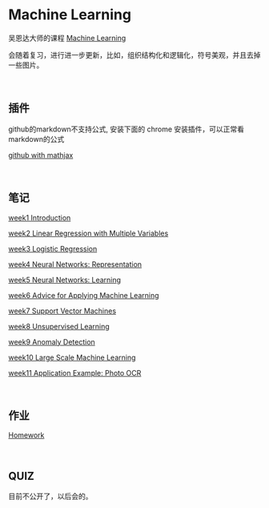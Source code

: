 # Machine Learning

吴恩达大师的课程 [Machine Learning](https://www.coursera.org/learn/machine-learning/home/week)


会随着复习，进行进一步更新，比如，组织结构化和逻辑化，符号美观，并且去掉一些图片。

&nbsp;
## 插件
github的markdown不支持公式, 安装下面的 chrome 安装插件，可以正常看markdown的公式

[github with mathjax](https://chrome.google.com/webstore/detail/github-with-mathjax/ioemnmodlmafdkllaclgeombjnmnbima)

&nbsp;
## 笔记


[week1 Introduction](https://github.com/rubust-ai/Machine_Learning/blob/master/week01.md)


[week2 Linear Regression with Multiple Variables](https://github.com/rubust-ai/Machine_Learning/blob/master/week02.md)


[week3 Logistic Regression](https://github.com/rubust-ai/Machine_Learning/blob/master/week03.md)



[week4 Neural Networks: Representation](https://github.com/rubust-ai/Machine_Learning/blob/master/week04.md)



[week5 Neural Networks: Learning](https://github.com/rubust-ai/Machine_Learning/blob/master/week05.md)



[week6 Advice for Applying Machine Learning](https://github.com/rubust-ai/Machine_Learning/blob/master/week06.md)



[week7 Support Vector Machines](https://github.com/rubust-ai/Machine_Learning/blob/master/week07.md)



[week8 Unsupervised Learning](https://github.com/rubust-ai/Machine_Learning/blob/master/week08.md)


[week9 Anomaly Detection](https://github.com/rubust-ai/Machine_Learning/blob/master/week09.md)



[week10 Large Scale Machine Learning](https://github.com/rubust-ai/Machine_Learning/blob/master/week10.md)




[week11 Application Example: Photo OCR](https://github.com/rubust-ai/Machine_Learning/blob/master/week11.md)


&nbsp;
## 作业

[Homework](https://github.com/rubust-ai/Machine_Learning/tree/master/homework)


&nbsp;
## QUIZ

目前不公开了，以后会的。